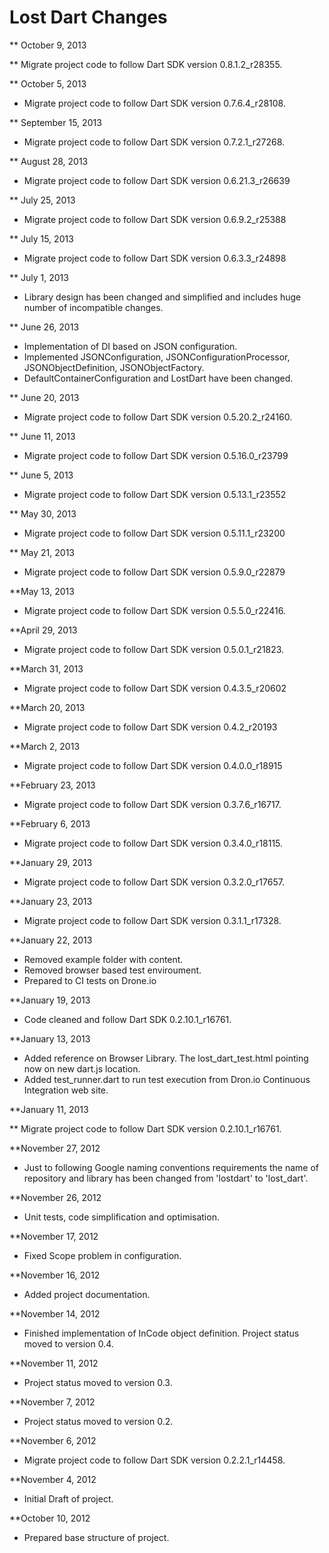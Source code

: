 Lost Dart Changes
==============

** October 9, 2013

** Migrate project code to follow Dart SDK version 0.8.1.2_r28355.

** October 5, 2013

* Migrate project code to follow Dart SDK version 0.7.6.4_r28108.

** September 15, 2013

* Migrate project code to follow Dart SDK version 0.7.2.1_r27268.

** August 28, 2013

* Migrate project code to follow Dart SDK version 0.6.21.3_r26639

** July 25, 2013

* Migrate project code to follow Dart SDK version 0.6.9.2_r25388

** July 15, 2013

* Migrate project code to follow Dart SDK version 0.6.3.3_r24898

** July 1, 2013

* Library design has been changed and simplified and includes huge number of incompatible changes.

** June 26, 2013

* Implementation of DI based on JSON configuration.
* Implemented JSONConfiguration, JSONConfigurationProcessor, JSONObjectDefinition, JSONObjectFactory.
* DefaultContainerConfiguration and LostDart have been changed.

** June 20, 2013

* Migrate project code to follow Dart SDK version 0.5.20.2_r24160. 

** June 11, 2013

* Migrate project code to follow Dart SDK version 0.5.16.0_r23799

** June 5, 2013

* Migrate project code to follow Dart SDK version 0.5.13.1_r23552

** May 30, 2013

* Migrate project code to follow Dart SDK version 0.5.11.1_r23200

** May 21, 2013

* Migrate project code to follow Dart SDK version 0.5.9.0_r22879

**May 13, 2013

* Migrate project code to follow Dart SDK version 0.5.5.0_r22416.

**April 29, 2013

* Migrate project code to follow Dart SDK version 0.5.0.1_r21823.

**March 31, 2013

* Migrate project code to follow Dart SDK version 0.4.3.5_r20602

**March 20, 2013

* Migrate project code to follow Dart SDK version 0.4.2_r20193

**March 2, 2013

* Migrate project code to follow Dart SDK version 0.4.0.0_r18915

**February 23, 2013

* Migrate project code to follow Dart SDK version  0.3.7.6_r16717.

**February 6, 2013

* Migrate project code to follow Dart SDK version 0.3.4.0_r18115.

**January 29, 2013

* Migrate project code to follow Dart SDK version 0.3.2.0_r17657.

**January 23, 2013

* Migrate project code to follow Dart SDK version 0.3.1.1_r17328.

**January 22, 2013

* Removed example folder with content.
* Removed browser based test enviroument.
* Prepared to CI tests on Drone.io

**January 19, 2013

* Code cleaned and follow Dart SDK 0.2.10.1_r16761.

**January 13, 2013

* Added reference on Browser Library. The lost_dart_test.html pointing now on new dart.js location.
* Added test_runner.dart to run test execution from Dron.io Continuous Integration web site.

**January 11, 2013

** Migrate project code to follow Dart SDK version 0.2.10.1_r16761.

**November 27, 2012

* Just to following Google naming conventions requirements the name of repository and library has been changed from 'lostdart' to 'lost_dart'.

**November 26, 2012

* Unit tests, code simplification and optimisation.

**November 17, 2012

* Fixed Scope problem in configuration.

**November 16, 2012

* Added project documentation.

**November 14, 2012

* Finished implementation of InCode object definition. Project status moved to version 0.4.

**November 11, 2012

* Project status moved to version 0.3.

**November 7, 2012

* Project status moved to version 0.2.

**November 6, 2012

* Migrate project code to follow Dart SDK version 0.2.2.1_r14458.

**November 4, 2012

* Initial Draft of project.

**October 10, 2012

* Prepared base structure of project.
